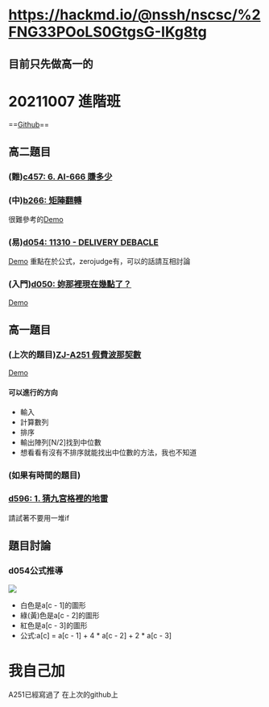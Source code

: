 # https://hackmd.io/@nssh/nscsc/%2FNG33POoLS0GtgsG-IKg8tg
## 目前只先做高一的
# 20211007 進階班

==[Github]()==

## 高二題目

### (難)[c457: 6. AI-666 賺多少](https://zerojudge.tw/ShowProblem?problemid=c457)
### (中)[b266: 矩陣翻轉](https://zerojudge.tw/ShowProblem?problemid=b266)
很難參考的[Demo](https://replit.com/@hansen033/b266-Ju-Zhen-Fan-Zhuan)
### (易)[d054: 11310 - DELIVERY DEBACLE](https://zerojudge.tw/ShowProblem?problemid=d054)
[Demo](https://replit.com/@hansen033/d054-11310-DELIVERY-DEBACLE#main.cpp)
重點在於公式，zerojudge有，可以的話請互相討論
### (入門)[d050: 妳那裡現在幾點了？](https://zerojudge.tw/ShowProblem?problemid=d050)
[Demo](https://replit.com/@hansen033/d050-Nai-Na-Li-Xian-Zai-Ji-Dian-Liao#main.cpp)

## 高一題目

### (上次的題目)[ZJ-A251 假費波那契數](https://zerojudge.tw/ShowProblem?problemid=a251)
[Demo](https://replit.com/@hansen033/a251-Jia-Fei-Bo-Na-Qi-Shu#main.cpp)
#### 可以進行的方向
- 輸入
- 計算數列
- 排序
- 輸出陣列[N/2]找到中位數
- 想看看有沒有不排序就能找出中位數的方法，我也不知道

### (如果有時間的題目)
### [d596: 1. 猜九宮格裡的地雷](https://zerojudge.tw/ShowProblem?problemid=d596)
請試著不要用一堆if

## 題目討論
### d054公式推導
![](https://i.imgur.com/ttY1vpz.jpg)
* 白色是a[c - 1]的圖形
* 綠(黃)色是a[c - 2]的圖形
* 紅色是a[c - 3]的圖形
* 公式:a[c] = a[c - 1] + 4 * a[c - 2] + 2 * a[c - 3]


# 我自己加
A251已經寫過了 在上次的github上

